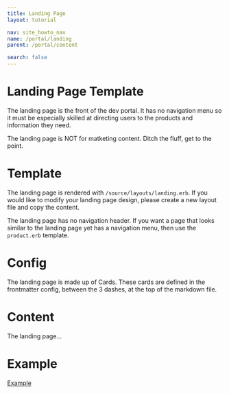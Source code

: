 ```yaml
---
title: Landing Page
layout: tutorial

nav: site_howto_nav
name: /portal/landing
parent: /portal/content

search: false
---
```


<h1 class="js-toc-ignore">Landing Page Template</h1>

The landing page is the front of the dev portal. It has no navigation menu so it must be especially skilled at directing users to the products and information they need.

The landing page is NOT for matketing content. Ditch the fluff, get to the point.

# Template

The landing page is rendered with `/source/layouts/landing.erb`. If you would like to modify your landing page design, please create a new layout file and copy the content.

The landing page has no navigation header. If you want a page that looks similar to the landing page yet has a navigation menu, then use the `product.erb` template.

# Config

The landing page is made up of Cards. These cards are defined in the frontmatter config, between the 3 dashes, at the top of the markdown file.

# Content

The landing page...

# Example

[Example](/portal/test_landing_page.html)
